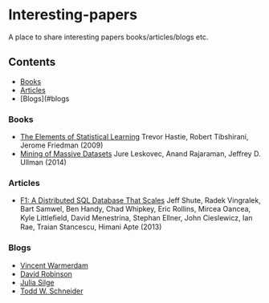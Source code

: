 # Interesting-papers
A place to share interesting papers books/articles/blogs etc.

## Contents
* [Books](#books)
* [Articles](#articles)
* [Blogs](#blogs

### Books
* [The Elements of Statistical Learning](https://statweb.stanford.edu/~tibs/ElemStatLearn/printings/ESLII_print10.pdf) Trevor Hastie, Robert Tibshirani, Jerome Friedman (2009)
* [Mining of Massive Datasets](http://infolab.stanford.edu/~ullman/mmds/book.pdf) Jure Leskovec, Anand Rajaraman, Jeffrey D. Ullman (2014)

### Articles
* [F1: A Distributed SQL Database That Scales](https://static.googleusercontent.com/media/research.google.com/nl//pubs/archive/41344.pdf) Jeff Shute, Radek Vingralek, Bart Samwel, Ben Handy, Chad Whipkey, Eric Rollins, Mircea Oancea, Kyle Littleﬁeld, David Menestrina, Stephan Ellner, John Cieslewicz, Ian Rae, Traian Stancescu, Himani Apte (2013)

### Blogs
* [Vincent Warmerdam](koaning.io)
* [David Robinson](varianceexplained.org)
* [Julia Silge](jaliasilge.com)
* [Todd W. Schneider](toddwschneider.com)
